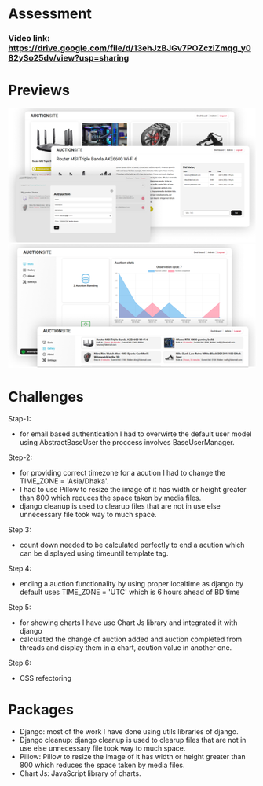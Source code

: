 # Assessment
### Video link: https://drive.google.com/file/d/13ehJzBJGv7POZcziZmqg_y082ySo25dv/view?usp=sharing

# Previews
![](previews/preview-1.png)
![](previews/preview-2.png)

# Challenges 
Stap-1:
- for email based authentication I had to overwirte the default user model using AbstractBaseUser the proccess involves BaseUserManager.

Step-2:
- for providing correct timezone for a acution I had to change the TIME_ZONE = 'Asia/Dhaka'.
- I had to use Pillow to resize the image of it has width or height greater than 800 which reduces the space taken by media files.
- django cleanup is used to clearup files that are not in use else unnecessary file took way to much space.

Step 3:
- count down needed to be calculated perfectly to end a acution which can be displayed using timeuntil template tag.

Step 4:
- ending a auction functionality by using proper localtime as django by default uses TIME_ZONE = 'UTC' which is 6 hours ahead of BD time

Step 5:
- for showing charts I have use Chart Js library and integrated it with django
- calculated the change of auction added and auction completed from threads and display them in a chart, acution value in another one.
  
Step 6:
- CSS refectoring

# Packages
- Django: most of the work I have done using utils libraries of django.
- Django cleanup: django cleanup is used to clearup files that are not in use else unnecessary file took way to much space.
- Pillow: Pillow to resize the image of it has width or height greater than 800 which reduces the space taken by media files.
- Chart Js: JavaScript library of charts.